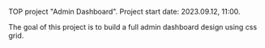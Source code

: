TOP project "Admin Dashboard". Project start date: 2023.09.12, 11:00.

The goal of this project is to build a full admin dashboard design using css grid.